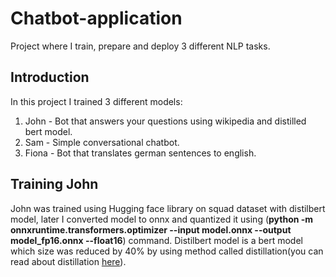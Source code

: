 # Chatbot-application
Project where I train, prepare and deploy 3 different NLP tasks.

## Introduction
In this project I trained 3 different models:
1. John - Bot that answers your questions using wikipedia and distilled bert model.
2. Sam - Simple conversational chatbot.
3. Fiona - Bot that translates german sentences to english.

## Training John
John was trained using Hugging face library on squad dataset with distilbert model, later I converted model to onnx and quantized it using (**python -m onnxruntime.transformers.optimizer --input model.onnx --output model_fp16.onnx --float16**) command. Distilbert model is a bert model which size was reduced by 40% by using method called distillation(you can read about distillation [here](https://towardsdatascience.com/knowledge-distillation-simplified-dd4973dbc764)).
